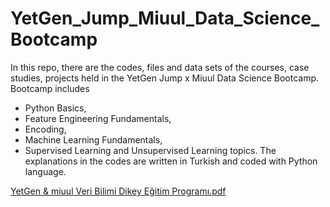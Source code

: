 # YetGen_Jump_Miuul_Data_Science_Bootcamp

In this repo, there are the codes, files and data sets of the courses, case studies, projects held in the YetGen Jump x Miuul Data Science Bootcamp. Bootcamp includes 
- Python Basics,
- Feature Engineering Fundamentals,
- Encoding,
- Machine Learning Fundamentals,
- Supervised Learning and Unsupervised Learning topics.
The explanations in the codes are written in Turkish and coded with Python language.



[YetGen & miuul Veri Bilimi Dikey Eğitim Programı.pdf](https://github.com/gulsahseher/YetGen_Jump_Miuul_Data_Science_Bootcamp/files/11064284/YetGen.miuul.Veri.Bilimi.Dikey.Egitim.Programi.pdf)
